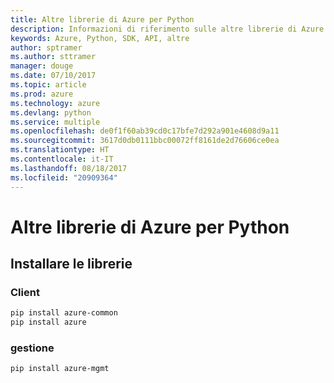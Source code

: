 ```yaml
---
title: Altre librerie di Azure per Python
description: Informazioni di riferimento sulle altre librerie di Azure per Python
keywords: Azure, Python, SDK, API, altre
author: sptramer
ms.author: sttramer
manager: douge
ms.date: 07/10/2017
ms.topic: article
ms.prod: azure
ms.technology: azure
ms.devlang: python
ms.service: multiple
ms.openlocfilehash: de0f1f60ab39cd0c17bfe7d292a901e4608d9a11
ms.sourcegitcommit: 3617d0db0111bbc00072ff8161de2d76606ce0ea
ms.translationtype: HT
ms.contentlocale: it-IT
ms.lasthandoff: 08/18/2017
ms.locfileid: "20909364"
---
```

# <a name="azure-other-libraries-for-python"></a>Altre librerie di Azure per Python

## <a name="install-the-libraries"></a>Installare le librerie
### <a name="client"></a>Client

```bash
pip install azure-common
pip install azure
```

### <a name="management"></a>gestione

```bash
pip install azure-mgmt
```

